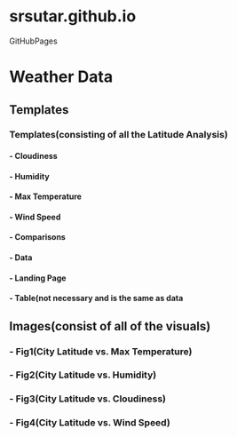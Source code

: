 # srsutar.github.io
GitHubPages
# Weather Data
## Templates
### Templates(consisting of all the Latitude Analysis)
#### - Cloudiness
#### - Humidity
#### - Max Temperature
#### - Wind Speed
#### - Comparisons
#### - Data
#### - Landing Page
#### - Table(not necessary and is the same as data

## Images(consist of all of the visuals)
### - Fig1(City Latitude vs. Max Temperature)
### - Fig2(City Latitude vs. Humidity)
### - Fig3(City Latitude vs. Cloudiness)
### - Fig4(City Latitude vs. Wind Speed)
